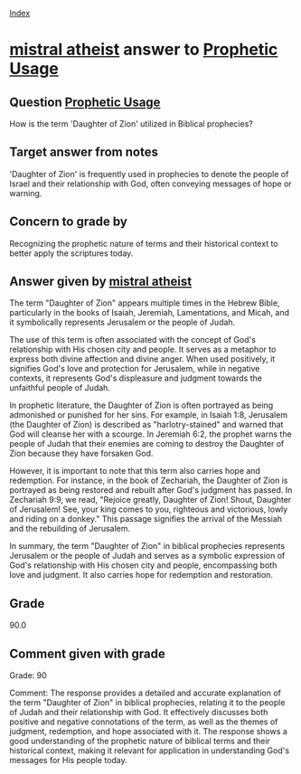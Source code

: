 
[Index](../../index.md)
# [mistral atheist](../../answering_models/mistral_atheist.md) answer to [Prophetic Usage](../../questions/Prophetic_Usage.md)

## Question [Prophetic Usage](../../questions/Prophetic_Usage.md)
How is the term 'Daughter of Zion' utilized in Biblical prophecies?

## Target answer from notes
'Daughter of Zion' is frequently used in prophecies to denote the people of Israel and their relationship with God, often conveying messages of hope or warning.

## Concern to grade by
Recognizing the prophetic nature of terms and their historical context to better apply the scriptures today.

## Answer given by [mistral atheist](../../answering_models/mistral_atheist.md)
 The term "Daughter of Zion" appears multiple times in the Hebrew Bible, particularly in the books of Isaiah, Jeremiah, Lamentations, and Micah, and it symbolically represents Jerusalem or the people of Judah.

The use of this term is often associated with the concept of God's relationship with His chosen city and people. It serves as a metaphor to express both divine affection and divine anger. When used positively, it signifies God's love and protection for Jerusalem, while in negative contexts, it represents God's displeasure and judgment towards the unfaithful people of Judah.

In prophetic literature, the Daughter of Zion is often portrayed as being admonished or punished for her sins. For example, in Isaiah 1:8, Jerusalem (the Daughter of Zion) is described as "harlotry-stained" and warned that God will cleanse her with a scourge. In Jeremiah 6:2, the prophet warns the people of Judah that their enemies are coming to destroy the Daughter of Zion because they have forsaken God.

However, it is important to note that this term also carries hope and redemption. For instance, in the book of Zechariah, the Daughter of Zion is portrayed as being restored and rebuilt after God's judgment has passed. In Zechariah 9:9, we read, "Rejoice greatly, Daughter of Zion! Shout, Daughter of Jerusalem! See, your king comes to you, righteous and victorious, lowly and riding on a donkey." This passage signifies the arrival of the Messiah and the rebuilding of Jerusalem.

In summary, the term "Daughter of Zion" in biblical prophecies represents Jerusalem or the people of Judah and serves as a symbolic expression of God's relationship with His chosen city and people, encompassing both love and judgment. It also carries hope for redemption and restoration.

## Grade
90.0

## Comment given with grade
Grade: 90

Comment: The response provides a detailed and accurate explanation of the term "Daughter of Zion" in biblical prophecies, relating it to the people of Judah and their relationship with God. It effectively discusses both positive and negative connotations of the term, as well as the themes of judgment, redemption, and hope associated with it. The response shows a good understanding of the prophetic nature of biblical terms and their historical context, making it relevant for application in understanding God's messages for His people today.
